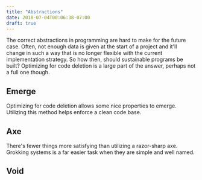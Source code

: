 ```yaml
---
title: "Abstractions"
date: 2018-07-04T00:06:38-07:00
draft: true
---
```

The correct abstractions in programming are hard to make for the future case.
Often, not enough data is given at the start of a project and it'll change in such a way that is no longer flexible with the current implementation strategy.
So how then, should sustainable programs be built?
Optimizing for code deletion is a large part of the answer, perhaps not a full one though.

## Emerge

Optimizing for code deletion allows some nice properties to emerge.
Utilizing this method helps enforce a clean code base.


## Axe

There's fewer things more satisfying than utilizing a razor-sharp axe.
Grokking systems is a far easier task when they are simple and well named.

## Void
